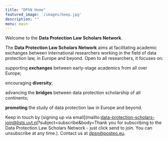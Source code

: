 ```yaml
---
title: "DPSN Home"
featured_image: '/images/beep.jpg'
description: ""
menu: main
---
```

Welcome to the **Data Protection Law Scholars Network**.

The **Data Protection Law Scholars Network** aims at facilitating academic exchanges between international researchers working in the field of data protection law, in Europe and beyond. Open to all researchers, it focuses on:

supporting **exchanges** between early-stage academics from all over Europe;

encouraging **diversity**;

advancing the **bridges** between data protection scholarship of all continents;

**promoting** the study of data protection law in Europe and beyond.   

Keep in touch by [signing up via email](mailto:data-protection-scholars-join@lists.uvt.nl?subject=subscribe&body=Thank you for subscribing to the Data Protection Law Scholars Network - just click send to join. You can unsubscribe at any time.). Contact us at [dpsn@posteo.eu](mailto:dpsn@posteo.eu).

